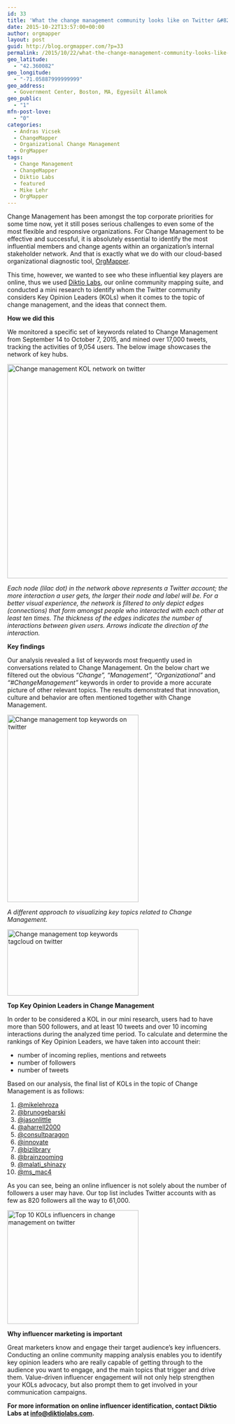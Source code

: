 ```yaml
---
id: 33
title: 'What the change management community looks like on Twitter &#8211; mini research'
date: 2015-10-22T13:57:00+00:00
author: orgmapper
layout: post
guid: http://blog.orgmapper.com/?p=33
permalink: /2015/10/22/what-the-change-management-community-looks-like-on-twitter-mini-research/
geo_latitude:
  - "42.360082"
geo_longitude:
  - "-71.05887999999999"
geo_address:
  - Government Center, Boston, MA, Egyesült Államok
geo_public:
  - "1"
mfn-post-love:
  - "0"
categories:
  - Andras Vicsek
  - ChangeMapper
  - Organizational Change Management
  - OrgMapper
tags:
  - Change Management
  - ChangeMapper
  - Diktio Labs
  - featured
  - Mike Lehr
  - OrgMapper
---
```

Change Management has been amongst the top corporate priorities for some time now, yet it still poses serious challenges to even some of the most flexible and responsive organizations. For Change Management to be effective and successful, it is absolutely essential to identify the most influential members and change agents within an organization&#8217;s internal stakeholder network. And that is exactly what we do with our cloud-based organizational diagnostic tool, [OrgMapper](http://orgmapper.com/en/).<!--more-->

This time, however, we wanted to see who these influential key players are online, thus we used <a href="http://diktiolabs.com/en/#Iris" target="">Diktio Labs</a>, our online community mapping suite, and conducted a mini research to identify whom the Twitter community considers Key Opinion Leaders (KOLs) when it comes to the topic of change management, and the ideas that connect them.

**How we did this**

We monitored a specific set of keywords related to Change Management from September 14 to October 7, 2015,­ and mined over 17,000 tweets, tracking the activities of 9,054 users. The below image showcases the network of key hubs.

<a href="http://localhost:8080/wordpress/wp-content/uploads/2015/10/kol-network.png" target="_blank" rel="noopener noreferrer"><img class="alignnone wp-image-34 size-large" src="http://localhost:8080/wordpress/wp-content/uploads/2015/10/kol-network.png?w=660" alt="Change management KOL network on twitter" width="660" height="488" /></a>

_Each node (lilac dot) in the network above represents a Twitter account; the more interaction a user gets, the larger their node and label will be. For a better visual experience, the network is filtered to only depict edges (connections) that form amongst people who interacted with each other at least ten times. The thickness of the edges indicates the number of interactions between given users. Arrows indicate the direction of the interaction._

**Key findings**

Our analysis revealed a list of keywords most frequently used in conversations related to Change Management. On the below chart we filtered out the obvious _&#8220;Change&#8221;, &#8220;Management&#8221;, &#8220;Organizational&#8221;_ and _&#8220;#ChangeManagement&#8221;_ keywords in order to provide a more accurate picture of other relevant topics. The results demonstrated that innovation, culture and behavior are often mentioned together with Change Management.

<a href="http://localhost:8080/wordpress/wp-content/uploads/2015/10/top-keywords.png" target="_blank" rel="noopener noreferrer"><img class="alignnone wp-image-35" src="http://localhost:8080/wordpress/wp-content/uploads/2015/10/top-keywords.png?w=211" alt="Change management top keywords on twitter" width="300" height="427" /></a>

_A different approach to visualizing key topics related to Change Management._

<a href="http://localhost:8080/wordpress/wp-content/uploads/2015/10/keywordcloud.png" target="_blank" rel="noopener noreferrer"><img class="alignnone wp-image-36 size-medium" src="http://localhost:8080/wordpress/wp-content/uploads/2015/10/keywordcloud.png?w=300" alt="Change management top keywords tagcloud on twitter" width="300" height="151" /></a>

**Top Key Opinion Leaders in Change Management**

In order to be considered a KOL in our mini research, users had to have more than 500 followers, and at least 10 tweets and over 10 incoming interactions during the analyzed time period. To calculate and determine the rankings of Key Opinion Leaders, we have taken into account their:

  * number of incoming replies, mentions and retweets
  * number of followers
  * number of tweets

Based on our analysis, the final list of KOLs in the topic of Change Management is as follows:

  1. <a href="http://www.twitter.com/mikelehroza" target="_blank" rel="noopener noreferrer">@mikelehroza</a>
  2. <a href="http://www.twitter.com/brunogebarski" target="_blank" rel="noopener noreferrer">@brunogebarski</a>
  3. <a href="http://www.twitter.com/jasonlittle" target="_blank" rel="noopener noreferrer">@jasonlittle</a>
  4. <a href="http://www.twitter.com/aharrell2000" target="_blank" rel="noopener noreferrer">@aharrell2000</a>
  5. <a href="http://www.twitter.com/consultparagon" target="_blank" rel="noopener noreferrer">@consultparagon</a>
  6. <a href="http://www.twitter.com/innovate" target="_blank" rel="noopener noreferrer">@innovate</a>
  7. <a href="http://www.twitter.com/bizlibrary" target="_blank" rel="noopener noreferrer">@bizlibrary</a>
  8. <a href="http://www.twitter.com/brainzooming" target="_blank" rel="noopener noreferrer">@brainzooming</a>
  9. <a href="http://www.twitter.com/malati_shinazy" target="_blank" rel="noopener noreferrer">@malati_shinazy</a>
 10. <a href="http://www.twitter.com/ms_mac4" target="_blank" rel="noopener noreferrer">@ms_mac4</a>

As you can see, being an online influencer is not solely about the number of followers a user may have. Our top list includes Twitter accounts with as few as 820 followers all the way to 61,000.

<a href="http://localhost:8080/wordpress/wp-content/uploads/2015/10/top-10-kols.png" target="_blank" rel="noopener noreferrer"><img class="alignnone wp-image-37 size-medium" src="http://localhost:8080/wordpress/wp-content/uploads/2015/10/top-10-kols.png?w=300" alt="Top 10 KOLs influencers in change management on twitter" width="300" height="259" /></a>

**Why influencer marketing is important**

Great marketers know and engage their target audience&#8217;s key influencers. Conducting an online community mapping analysis enables you to identify key opinion leaders who are really capable of getting through to the audience you want to engage, and the main topics that trigger and drive them. Value-driven influencer engagement will not only help strengthen your KOLs advocacy, but also prompt them to get involved in your communication campaigns.

**For more information on online influencer identification, contact Diktio Labs at <a href="mailto:info@diktiolabs.com" target="_blank" rel="noopener noreferrer">info@diktiolabs.com</a>.**